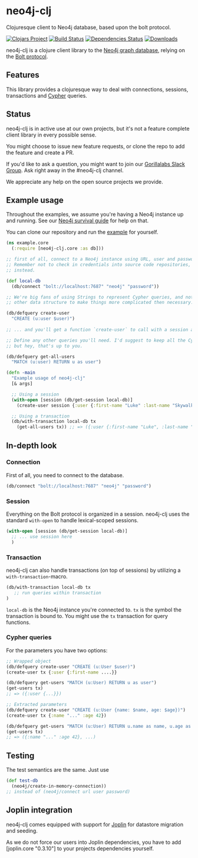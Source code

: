 # neo4j-clj
Clojuresque client to Neo4j database, based upon the bolt protocol.

[![Clojars Project](https://img.shields.io/clojars/v/gorillalabs/neo4j-clj.svg)](https://clojars.org/gorillalabs/neo4j-clj)
[![Build Status](https://travis-ci.org/gorillalabs/neo4j-clj.svg)](https://travis-ci.org/gorillalabs/neo4j-clj)
[![Dependencies Status](https://versions.deps.co/gorillalabs/neo4j-clj/status.svg)](https://versions.deps.co/gorillalabs/neo4j-clj)
[![Downloads](https://versions.deps.co/gorillalabs/neo4j-clj/downloads.svg)](https://versions.deps.co/gorillalabs/neo4j-clj)

neo4j-clj is a clojure client library to the [Neo4j graph database](https://neo4j.com/),
relying on the [Bolt protocol](https://boltprotocol.org/).


## Features

This library provides a clojuresque way to deal with connections, sessions, transactions
and [Cypher](https://www.opencypher.org/) queries.


## Status

neo4j-clj is in active use at our own projects,
but it's not a feature complete client library in every possible sense.

You might choose to issue new feature requests,
or clone the repo to add the feature and create a PR.

If you'd like to ask a question, you might want to
join our [Gorillalabs Slack Group]().
Ask right away in the #neo4j-clj channel.


We appreciate any help on the open source projects we provide.


## Example usage

Throughout the examples, we assume you're having a Neo4j instance up and running.
See our [Neo4j survival guide](docs/neo4j) for help on that.

You can clone our repository and run the [example](example/) for yourself.


```clojure
(ns example.core
  (:require [neo4j-clj.core :as db]))

;; first of all, connect to a Neo4j instance using URL, user and password credentials.
;; Remember not to check in credentials into source code repositories, but use environment variables
;; instead.

(def local-db
  (db/connect "bolt://localhost:7687" "neo4j" "password"))

;; We're big fans of using Strings to represent Cypher queries, and not wrap Cypher into some
;; other data structure to make things more complicated then necessary. So simply defquery your query...

(db/defquery create-user
  "CREATE (u:user $user)")
  
;; ... and you'll get a function `create-user` to call with a session and the parameters. See below.  

;; Define any other queries you'll need. I'd suggest to keep all the Cypher queries in a separate namespace,
;; but hey, that's up to you.

(db/defquery get-all-users
  "MATCH (u:user) RETURN u as user")

(defn -main
  "Example usage of neo4j-clj"
  [& args]

  ;; Using a session
  (with-open [session (db/get-session local-db)]
    (create-user session {:user {:first-name "Luke" :last-name "Skywalker"}}))

  ;; Using a transaction
  (db/with-transaction local-db tx
    (get-all-users tx)) ;; => ({:user {:first-name "Luke", :last-name "Skywalker"}}))
```

## In-depth look

### Connection

First of all, you need to connect to the database.

```clojure
(db/connect "bolt://localhost:7687" "neo4j" "password")
```

### Session

Everything on the Bolt protocol is organized in a session. neo4j-clj uses the
standard `with-open` to handle lexical-scoped sessions.

```clojure
(with-open [session (db/get-session local-db)]
  ;; ... use session here
  )
```

### Transaction

neo4j-clj can also handle transactions (on top of sessions) by utilizing a 
`with-transaction`-macro.

```clojure
(db/with-transaction local-db tx
   ;; run queries within transaction
)
```

`local-db` is the Neo4j instance you're connected to.
`tx` is the symbol the transaction is bound to. You might use
the `tx` transaction for query functions. 

### Cypher queries


For the parameters you have two options:
```clojure
;; Wrapped object
(db/defquery create-user "CREATE (u:User $user)")
(create-user tx {:user {:first-name ....}}

(db/defquery get-users "MATCH (u:User) RETURN u as user")
(get-users tx)
;; => ({:user {...}})

;; Extracted parameters
(db/defquery create-user "CREATE (u:User {name: $name, age: $age})")
(create-user tx {:name "..." :age 42})

(db/defquery get-users "MATCH (u:User) RETURN u.name as name, u.age as age")
(get-users tx)
;; => ({:name "..." :age 42}, ...)
```

## Testing

The test semantics are the same. Just use

```clojure
(def test-db
  (neo4j/create-in-memory-connection))
;; instead of (neo4j/connect url user password)
```

## Joplin integration

neo4j-clj comes equipped with support for [Joplin](https://github.com/juxt/joplin)
for datastore migration and seeding.

As we do not force our users into Joplin dependencies, you have to add [joplin.core "0.3.10"]
to your projects dependencies yourself.

